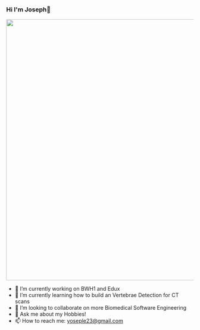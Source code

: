 ### Hi I'm Joseph👋
<img src="./profile-3d-contrib/profile-night-rainbow.svg" width=700>

<!--
![](./profile-3d-contrib/profile-night-rainbow.svg)
[<Badge Name>](https://img.shields.io/badge/<Badge Text>-<Background Color>?style=for-the-badge&logo=<Icon Name>&logoColor=<Logo Color>)-->


- 🔭 I’m currently working on BWH1 and Edux
- 🌱 I’m currently learning how to build an Vertebrae Detection for CT scans
- 👯 I’m looking to collaborate on more Biomedical Software Engineering
- 💬 Ask me about my Hobbies!
- 📫 How to reach me: yoseple23@gmail.com
